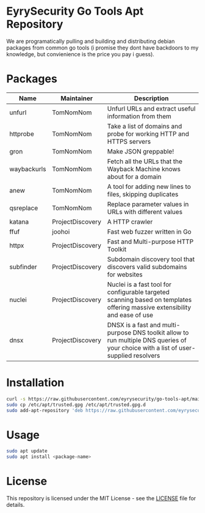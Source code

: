 # EyrySecurity Go Tools Apt Repository
We are programatically pulling and building and distributing debian packages from common go tools (i promise they dont have backdoors to my knowledge, but convienience is the price you pay i guess).

# Packages
| Name | Maintainer | Description | 
|------|------------|-------------|
| unfurl | TomNomNom | Unfurl URLs and extract useful information from them |
| httprobe | TomNomNom | Take a list of domains and probe for working HTTP and HTTPS servers |
| gron | TomNomNom | Make JSON greppable! |
| waybackurls | TomNomNom | Fetch all the URLs that the Wayback Machine knows about for a domain |
| anew | TomNomNom | A tool for adding new lines to files, skipping duplicates |
| qsreplace | TomNomNom | Replace parameter values in URLs with different values |
| katana | ProjectDiscovery | A HTTP crawler |
| ffuf | joohoi | Fast web fuzzer written in Go |
| httpx | ProjectDiscovery | Fast and Multi-purpose HTTP Toolkit |
| subfinder | ProjectDiscovery | Subdomain discovery tool that discovers valid subdomains for websites |
| nuclei | ProjectDiscovery | Nuclei is a fast tool for configurable targeted scanning based on templates offering massive extensibility and ease of use |
| dnsx | ProjectDiscovery | DNSX is a fast and multi-purpose DNS toolkit allow to run multiple DNS queries of your choice with a list of user-supplied resolvers |

# Installation
```bash
curl -s https://raw.githubusercontent.com/eyrysecurity/go-tools-apt/main/key.gpg | sudo apt-key add -
sudo cp /etc/apt/trusted.gpg /etc/apt/trusted.gpg.d
sudo add-apt-repository 'deb https://raw.githubusercontent.com/eyrysecurity/go-tools-apt/main jammy main'
```

# Usage
```bash
sudo apt update
sudo apt install <package-name>
```

# License
This repository is licensed under the MIT License - see the [LICENSE](LICENSE) file for details.

